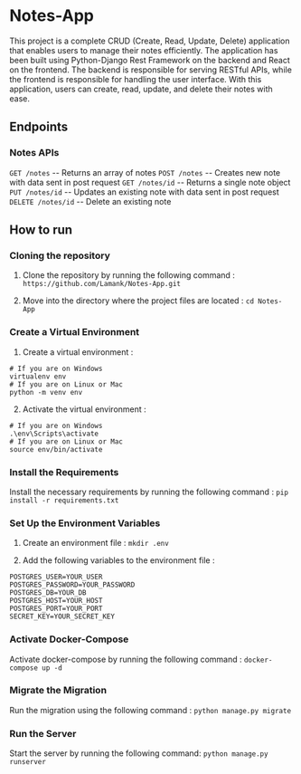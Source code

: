 # Notes-App
This project is a complete CRUD (Create, Read, Update, Delete) application that enables users to manage their notes efficiently. The application has been built using Python-Django Rest Framework on the backend and React on the frontend. The backend is responsible for serving RESTful APIs, while the frontend is responsible for handling the user interface. With this application, users can create, read, update, and delete their notes with ease.

## Endpoints

### Notes APIs

```GET /notes``` -- Returns an array of notes 
```POST /notes``` -- Creates new note with data sent in post request
```GET /notes/id``` -- Returns a single note object
```PUT /notes/id``` -- Updates an existing note with data sent in post request
```DELETE /notes/id``` -- Delete an existing note
 
## How to run
### Cloning the repository

1. Clone the repository by running the following command :
`https://github.com/Lamank/Notes-App.git`

2. Move into the directory where the project files are located :
`cd Notes-App`

### Create a Virtual Environment
1. Create a virtual environment :
```
# If you are on Windows
virtualenv env
# If you are on Linux or Mac
python -m venv env
```
2. Activate the virtual environment :
```
# If you are on Windows
.\env\Scripts\activate
# If you are on Linux or Mac
source env/bin/activate
```
### Install the Requirements
Install the necessary requirements by running the following command :
`pip install -r requirements.txt`

### Set Up the Environment Variables
1. Create an environment file : 
`mkdir .env`

2. Add the following variables to the environment file :
```
POSTGRES_USER=YOUR_USER
POSTGRES_PASSWORD=YOUR_PASSWORD
POSTGRES_DB=YOUR_DB
POSTGRES_HOST=YOUR_HOST
POSTGRES_PORT=YOUR_PORT
SECRET_KEY=YOUR_SECRET_KEY
```
### Activate Docker-Compose
Activate docker-compose by running the following command :
`docker-compose up -d`

### Migrate the Migration
Run the migration using the following command :
`python manage.py migrate`

### Run the Server
Start the server by running the following command:
`python manage.py runserver`

